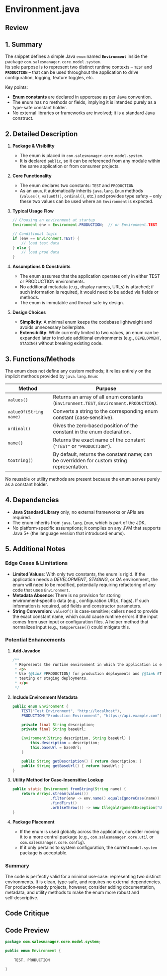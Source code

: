 # Environment.java

## Review

## 1. Summary  
The snippet defines a simple Java `enum` named **`Environment`** inside the package `com.salesmanager.core.model.system`.  
Its sole purpose is to represent two distinct runtime contexts – **`TEST`** and **`PRODUCTION`** – that can be used throughout the application to drive configuration, logging, feature toggles, etc.  

Key points:  
- **Enum constants** are declared in uppercase as per Java convention.  
- The enum has no methods or fields, implying it is intended purely as a type-safe constant holder.  
- No external libraries or frameworks are involved; it is a standard Java construct.

## 2. Detailed Description  
1. **Package & Visibility**  
   - The enum is placed in `com.salesmanager.core.model.system`.  
   - It is declared `public`, so it can be referenced from any module within the same application or from consumer projects.

2. **Core Functionality**  
   - The enum declares two constants: `TEST` and `PRODUCTION`.  
   - As an `enum`, it automatically inherits `java.lang.Enum` methods (`values()`, `valueOf()`, `ordinal()`, etc.) and provides type safety – only these two values can be used where an `Environment` is expected.

3. **Typical Usage Flow**  
   ```java
   // Choosing an environment at startup
   Environment env = Environment.PRODUCTION;  // or Environment.TEST

   // Conditional logic
   if (env == Environment.TEST) {
       // load test data
   } else {
       // load prod data
   }
   ```

4. **Assumptions & Constraints**  
   - The enum assumes that the application operates only in either TEST or PRODUCTION environments.  
   - No additional metadata (e.g., display names, URLs) is attached; if such information is required, it would need to be added via fields or methods.  
   - The enum is immutable and thread‑safe by design.

5. **Design Choices**  
   - **Simplicity**: A minimal enum keeps the codebase lightweight and avoids unnecessary boilerplate.  
   - **Extensibility**: While currently limited to two values, an enum can be expanded later to include additional environments (e.g., `DEVELOPMENT`, `STAGING`) without breaking existing code.

## 3. Functions/Methods  
The enum does not define any custom methods; it relies entirely on the implicit methods provided by `java.lang.Enum`:

| Method | Purpose |
|--------|---------|
| `values()` | Returns an array of all enum constants (`Environment.TEST`, `Environment.PRODUCTION`). |
| `valueOf(String name)` | Converts a string to the corresponding enum constant (case‑sensitive). |
| `ordinal()` | Gives the zero‑based position of the constant in the enum declaration. |
| `name()` | Returns the exact name of the constant (`"TEST"` or `"PRODUCTION"`). |
| `toString()` | By default, returns the constant name; can be overridden for custom string representation. |

No reusable or utility methods are present because the enum serves purely as a constant holder.

## 4. Dependencies  
- **Java Standard Library** only; no external frameworks or APIs are required.  
- The enum inherits from `java.lang.Enum`, which is part of the JDK.  
- No platform‑specific assumptions; it compiles on any JVM that supports Java 5+ (the language version that introduced enums).

## 5. Additional Notes  
### Edge Cases & Limitations  
- **Limited Values**: With only two constants, the enum is rigid. If the application needs a *DEVELOPMENT*, *STAGING*, or *QA* environment, the enum will need to be modified, potentially requiring refactoring of any code that uses `Environment`.  
- **Metadata Absence**: There is no provision for storing environment‑specific data (e.g., configuration URLs, flags). If such information is required, add fields and constructor parameters.  
- **String Conversion**: `valueOf()` is case‑sensitive; callers need to provide the exact constant name, which could cause runtime errors if the input comes from user input or configuration files. A helper method that normalizes input (e.g., `toUpperCase()`) could mitigate this.

### Potential Enhancements  
1. **Add Javadoc**  
   ```java
   /**
    * Represents the runtime environment in which the application is executing.
    * <p>
    * Use {@link #PRODUCTION} for production deployments and {@link #TEST} for
    * testing or staging deployments.
    * </p>
    */
   ```

2. **Include Environment Metadata**  
   ```java
   public enum Environment {
       TEST("Test Environment", "http://localhost"),
       PRODUCTION("Production Environment", "https://api.example.com");

       private final String description;
       private final String baseUrl;

       Environment(String description, String baseUrl) {
           this.description = description;
           this.baseUrl = baseUrl;
       }

       public String getDescription() { return description; }
       public String getBaseUrl() { return baseUrl; }
   }
   ```

3. **Utility Method for Case‑Insensitive Lookup**  
   ```java
   public static Environment fromString(String name) {
       return Arrays.stream(values())
                    .filter(env -> env.name().equalsIgnoreCase(name))
                    .findFirst()
                    .orElseThrow(() -> new IllegalArgumentException("Unknown environment: " + name));
   }
   ```

4. **Package Placement**  
   - If the enum is used globally across the application, consider moving it to a more central package (e.g., `com.salesmanager.core.util` or `com.salesmanager.core.config`).  
   - If it only pertains to system configuration, the current `model.system` package is acceptable.

### Summary  
The code is perfectly valid for a minimal use‑case: representing two distinct environments. It is clean, type‑safe, and requires no external dependencies. For production‑ready projects, however, consider adding documentation, metadata, and utility methods to make the enum more robust and self‑descriptive.

## Code Critique



## Code Preview

```java
package com.salesmanager.core.model.system;

public enum Environment {
	
	TEST, PRODUCTION

}



```
